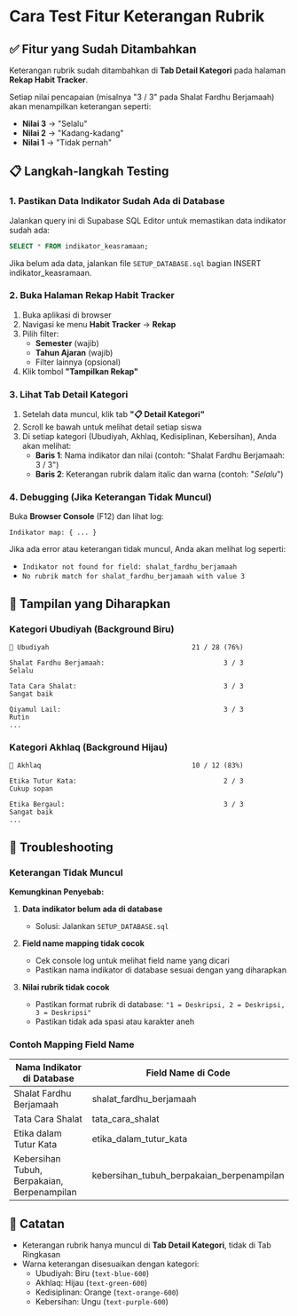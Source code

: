 # Cara Test Fitur Keterangan Rubrik

## ✅ Fitur yang Sudah Ditambahkan

Keterangan rubrik sudah ditambahkan di **Tab Detail Kategori** pada halaman **Rekap Habit Tracker**.

Setiap nilai pencapaian (misalnya "3 / 3" pada Shalat Fardhu Berjamaah) akan menampilkan keterangan seperti:
- **Nilai 3** → "Selalu"
- **Nilai 2** → "Kadang-kadang"  
- **Nilai 1** → "Tidak pernah"

## 📋 Langkah-langkah Testing

### 1. Pastikan Data Indikator Sudah Ada di Database

Jalankan query ini di Supabase SQL Editor untuk memastikan data indikator sudah ada:

```sql
SELECT * FROM indikator_keasramaan;
```

Jika belum ada data, jalankan file `SETUP_DATABASE.sql` bagian INSERT indikator_keasramaan.

### 2. Buka Halaman Rekap Habit Tracker

1. Buka aplikasi di browser
2. Navigasi ke menu **Habit Tracker** → **Rekap**
3. Pilih filter:
   - **Semester** (wajib)
   - **Tahun Ajaran** (wajib)
   - Filter lainnya (opsional)
4. Klik tombol **"Tampilkan Rekap"**

### 3. Lihat Tab Detail Kategori

1. Setelah data muncul, klik tab **"📋 Detail Kategori"**
2. Scroll ke bawah untuk melihat detail setiap siswa
3. Di setiap kategori (Ubudiyah, Akhlaq, Kedisiplinan, Kebersihan), Anda akan melihat:
   - **Baris 1**: Nama indikator dan nilai (contoh: "Shalat Fardhu Berjamaah: 3 / 3")
   - **Baris 2**: Keterangan rubrik dalam italic dan warna (contoh: "_Selalu_")

### 4. Debugging (Jika Keterangan Tidak Muncul)

Buka **Browser Console** (F12) dan lihat log:

```
Indikator map: { ... }
```

Jika ada error atau keterangan tidak muncul, Anda akan melihat log seperti:
- `Indikator not found for field: shalat_fardhu_berjamaah`
- `No rubrik match for shalat_fardhu_berjamaah with value 3`

## 🎨 Tampilan yang Diharapkan

### Kategori Ubudiyah (Background Biru)
```
🕌 Ubudiyah                                    21 / 28 (76%)

Shalat Fardhu Berjamaah:                              3 / 3
Selalu

Tata Cara Shalat:                                     3 / 3
Sangat baik

Qiyamul Lail:                                         3 / 3
Rutin
...
```

### Kategori Akhlaq (Background Hijau)
```
💚 Akhlaq                                      10 / 12 (83%)

Etika Tutur Kata:                                     2 / 3
Cukup sopan

Etika Bergaul:                                        3 / 3
Sangat baik
...
```

## 🔧 Troubleshooting

### Keterangan Tidak Muncul

**Kemungkinan Penyebab:**

1. **Data indikator belum ada di database**
   - Solusi: Jalankan `SETUP_DATABASE.sql`

2. **Field name mapping tidak cocok**
   - Cek console log untuk melihat field name yang dicari
   - Pastikan nama indikator di database sesuai dengan yang diharapkan

3. **Nilai rubrik tidak cocok**
   - Pastikan format rubrik di database: `"1 = Deskripsi, 2 = Deskripsi, 3 = Deskripsi"`
   - Pastikan tidak ada spasi atau karakter aneh

### Contoh Mapping Field Name

| Nama Indikator di Database | Field Name di Code |
|---|---|
| Shalat Fardhu Berjamaah | shalat_fardhu_berjamaah |
| Tata Cara Shalat | tata_cara_shalat |
| Etika dalam Tutur Kata | etika_dalam_tutur_kata |
| Kebersihan Tubuh, Berpakaian, Berpenampilan | kebersihan_tubuh_berpakaian_berpenampilan |

## 📝 Catatan

- Keterangan rubrik hanya muncul di **Tab Detail Kategori**, tidak di Tab Ringkasan
- Warna keterangan disesuaikan dengan kategori:
  - Ubudiyah: Biru (`text-blue-600`)
  - Akhlaq: Hijau (`text-green-600`)
  - Kedisiplinan: Orange (`text-orange-600`)
  - Kebersihan: Ungu (`text-purple-600`)
